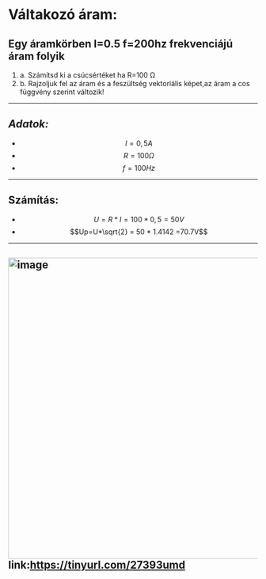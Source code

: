 # Váltakozó áram:

Egy áramkörben I=0.5 f=200hz frekvenciájú áram folyik
---
1. a. Számítsd ki a csúcsértéket ha R=100 Ω
2. b. Rajzoljuk fel az áram és a feszültség vektoriális képet,az áram a cos függvény szerint változik!
---
*Adatok:*
---
- $$I=0,5A$$  
- $$R=100Ω$$  
- $$f=100Hz$$  
---
## Számítás:
- $$U= R * I = 100 * 0,5 = 50V$$
- $$Up=U*\sqrt{2} = 50 * 1.4142 =70.7V$$
---
## <img width="1127" height="609" alt="image" src="https://github.com/user-attachments/assets/622bf622-2731-4bbc-87ca-47c4f7a51cae" />  link:https://tinyurl.com/27393umd


